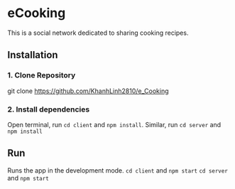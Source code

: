 
# eCooking

This is a social network dedicated to sharing cooking
recipes.


## Installation

### 1. Clone Repository
git clone https://github.com/KhanhLinh2810/e_Cooking
### 2. Install dependencies
Open terminal, run `cd client` and `npm install`. 
Similar, run `cd server` and `npm install`


    
## Run
Runs the app in the development mode.
`cd client` and `npm start`
`cd server` and `npm start`